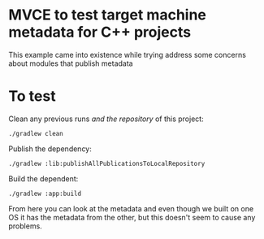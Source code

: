 # MVCE to test target machine metadata for C++ projects

This example came into existence while trying address some concerns about modules that publish metadata

# To test

Clean any previous runs _and the repository_ of this project:

    ./gradlew clean

Publish the dependency:

    ./gradlew :lib:publishAllPublicationsToLocalRepository
    
Build the dependent:

    ./gradlew :app:build
    
From here you can look at the metadata and even though we built on one OS it has the metadata from the other,
but this doesn't seem to cause any problems.
